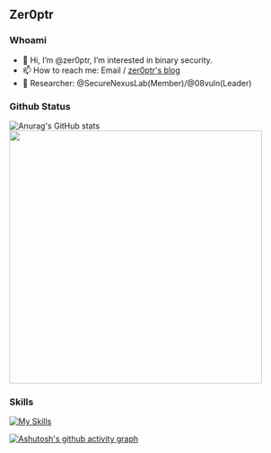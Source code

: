 ## Zer0ptr

### Whoami
- 👋 Hi, I’m @zer0ptr, I’m interested in binary security.
- 📫 How to reach me: Email / [zer0ptr's blog](https://zer0ptr.github.io)
- 🔭 Researcher: @SecureNexusLab(Member)/@08vuln(Leader)

### Github Status
![Anurag's GitHub stats](https://github-readme-stats.vercel.app/api?username=zer0ptr&show_icons=true&theme=tokyonight)
<img height="450px" src="https://github-readme-stats.vercel.app/api/top-langs/?username=zer0ptr&layout=compact&theme=tokyonight&hide=javascript,html,css,ejs,less,shell,makefile,batchfile,java" />

### Skills
[![My Skills](https://skillicons.dev/icons?i=python,flask,django,go,linux,docker,bash,php,html,js,cpp,c,git,md,mysql,vscode,visualstudio,pycharm,obsidian,github,ps,gmail,wasm)](https://skillicons.dev)

[![Ashutosh's github activity graph](https://github-readme-activity-graph.vercel.app/graph?username=zer0ptr&theme=react)](https://github.com/ashutosh00710/github-readme-activity-graph)

